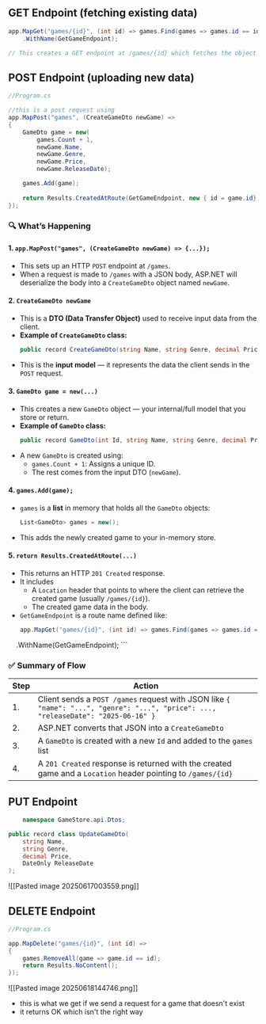 ## GET Endpoint (fetching existing data)
```C#
app.MapGet("games/{id}", (int id) => games.Find(games => games.id == id))
    .WithName(GetGameEndpoint);

// This creates a GET endpoint at /games/{id} which fetches the object in the List games corresponding to the parameter (games.id == id) aka the fetched id
```

## POST Endpoint (uploading new data)
```C#
//Program.cs

//this is a post request using 
app.MapPost("games", (CreateGameDto newGame) =>
{
    GameDto game = new(
        games.Count + 1,
        newGame.Name,
        newGame.Genre,
        newGame.Price,
        newGame.ReleaseDate);

    games.Add(game);
    
    return Results.CreatedAtRoute(GetGameEndpoint, new { id = game.id}, game);
});
```
### 🔍 **What’s Happening**
#### 1. `app.MapPost("games", (CreateGameDto newGame) => {...});`
- This sets up an HTTP `POST` endpoint at `/games`.
- When a request is made to `/games` with a JSON body, ASP.NET will deserialize the body into a `CreateGameDto` object named `newGame`.
#### 2. `CreateGameDto newGame`
- This is a **DTO (Data Transfer Object)** used to receive input data from the client.
- **Example of `CreateGameDto` class:**
    ```csharp
    public record CreateGameDto(string Name, string Genre, decimal Price, DateOnly ReleaseDate);
    ```
- This is the **input model** — it represents the data the client sends in the `POST` request.
#### 3. `GameDto game = new(...)`
- This creates a new `GameDto` object — your internal/full model that you store or return.
- **Example of `GameDto` class:**
    ```csharp
    public record GameDto(int Id, string Name, string Genre, decimal Price, DateOnly ReleaseDate);
    ```
- A new `GameDto` is created using:
    - `games.Count + 1`: Assigns a unique ID.
    - The rest comes from the input DTO (`newGame`).
#### 4. `games.Add(game);`
- `games` is  a **list** in memory that holds all the `GameDto` objects:
    ```csharp
    List<GameDto> games = new();
    ```
- This adds the newly created game to your in-memory store.
#### 5. `return Results.CreatedAtRoute(...)`
- This returns an HTTP `201 Created` response.
- It includes
    - A `Location` header that points to where the client can retrieve the created game (usually `/games/{id}`).
    - The created game data in the body.
- `GetGameEndpoint` is  a route name defined like:
    ```csharp
    app.MapGet("games/{id}", (int id) => games.Find(games => games.id == id))
    .WithName(GetGameEndpoint);
    ```
### ✅ **Summary of Flow**

| Step | Action                                                                                                                             |
| ---- | ---------------------------------------------------------------------------------------------------------------------------------- |
| 1.   | Client sends a `POST /games` request with JSON like `{ "name": "...", "genre": "...", "price": ..., "releaseDate": "2025-06-16" }` |
| 2.   | ASP.NET converts that JSON into a `CreateGameDto`                                                                                  |
| 3.   | A `GameDto` is created with a new `Id` and added to the `games` list                                                               |
| 4.   | A `201 Created` response is returned with the created game and a `Location` header pointing to `/games/{id}`                       |

## PUT Endpoint
```csharp
	namespace GameStore.api.Dtos;

public record class UpdateGameDto(
    string Name,
    string Genre,
    decimal Price,
    DateOnly ReleaseDate
);
```

![[Pasted image 20250617003559.png]]

## DELETE Endpoint
```csharp
//Program.cs

app.MapDelete("games/{id}", (int id) =>
{
    games.RemoveAll(game => game.id == id);
    return Results.NoContent();
});
```

![[Pasted image 20250618144746.png]]
- this is what we get if we send a request for a game that doesn't exist
- it returns OK which isn't the right way